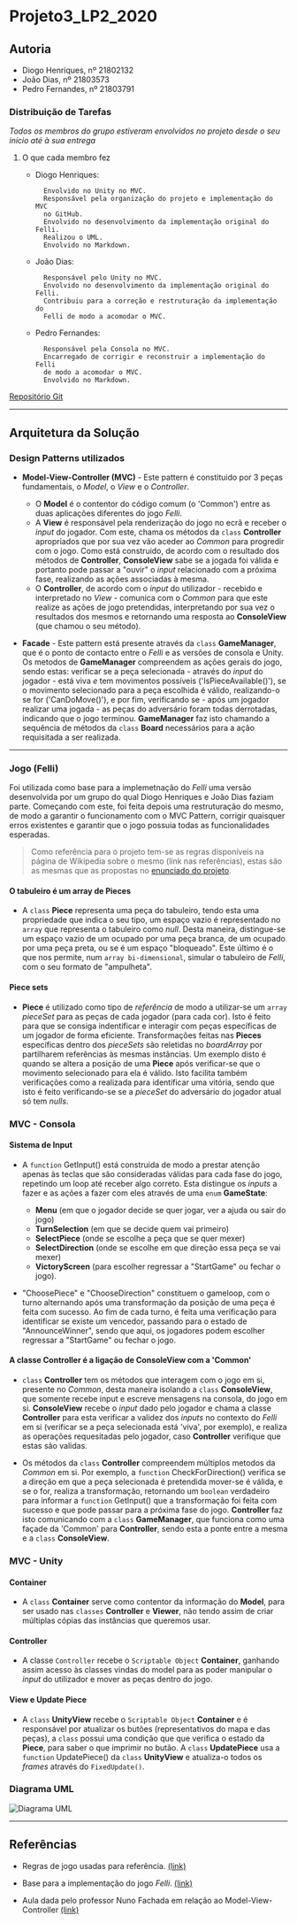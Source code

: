 # Projeto3_LP2_2020

## Autoria

* Diogo Henriques, nº 21802132
* João Dias, nº 21803573
* Pedro Fernandes, nº 21803791

### Distribuição de Tarefas

_Todos os membros do grupo estiveram envolvidos no projeto desde o seu
início até à sua entrega_

1. O que cada membro fez
    * Diogo Henriques:

            Envolvido no Unity no MVC.
            Responsável pela organização do projeto e implementação do MVC 
            no GitHub.
            Envolvido no desenvolvimento da implementação original do Felli.
            Realizou o UML.
            Envolvido no Markdown.

    * João Dias:

            Responsável pelo Unity no MVC.
            Envolvido no desenvolvimento da implementação original do Felli.
            Contribuiu para a correção e restruturação da implementação do 
            Felli de modo a acomodar o MVC.

    * Pedro Fernandes:

            Responsável pela Consola no MVC.
            Encarregado de corrigir e reconstruir a implementação do Felli 
            de modo a acomodar o MVC.
            Envolvido no Markdown.

[Repositório Git](https://github.com/l1nkh/Projeto3_LP2_2020)

---

## Arquitetura da Solução

### Design Patterns utilizados

* **Model-View-Controller (MVC)** - Este pattern é constituido por 3 peças
  fundamentais, o *Model*, o *View* e o *Controller*.

  * O **Model** é o contentor do código comum (o 'Common') entre as duas
    aplicações diferentes do jogo _Felli_.
  * A **View** é responsável pela renderização do jogo no ecrã e receber
    o *input* do jogador. Com este, chama os métodos da `class` **Controller**
    apropriados que por sua vez vão aceder ao _Common_ para progredir com o
    jogo. Como está construido, de acordo com o resultado dos métodos de
    **Controller**, **ConsoleView** sabe se a jogada foi válida e portanto pode
    passar a "ouvir" o _input_ relacionado com a próxima fase, realizando
    as ações associadas à mesma.
  * O **Controller**, de acordo com o *input* do utilizador - recebido e
    interpretado no *View* - comunica com o *Common* para que este realize as
    ações de jogo pretendidas, interpretando por sua vez o resultados dos
    mesmos e retornando uma resposta ao **ConsoleView** (que chamou o seu
    método).
  
* **Facade** - Este pattern está presente através da `class` **GameManager**,
  que é o ponto de contacto entre o _Felli_ e as versões de consola e Unity.
  Os metodos de **GameManager** compreendem as ações gerais do jogo, sendo
  estas: verificar se a peça selecionada - através do *input* do jogador -
  está viva _e_ tem movimentos possíveis ('IsPieceAvailable()'), se o movimento selecionado para a peça escolhida é válido, realizando-o se for
  ('CanDoMove()'), e por fim, verificando se - após um jogador realizar uma
  jogada - as peças do adversário foram todas derrotadas, indicando que o jogo
  terminou. **GameManager** faz isto chamando a sequência de métodos da `class` **Board** necessários para a ação requisitada a ser realizada.

---

### Jogo (Felli)

Foi utilizada como base para a implemetnação do _Felli_ uma versão
desenvolvida por um grupo do qual Diogo Henriques e João Dias faziam parte.
Começando com este, foi feita depois uma restruturação do mesmo, de modo a
garantir o funcionamento com o MVC Pattern, corrigir quaisquer erros existentes
e garantir que o jogo possuia todas as funcionalidades esperadas.

> Como referência para o projeto tem-se as regras disponíveis na página de
> Wikipedia sobre o mesmo (link nas referências), estas são as mesmas que as
> propostas no
> [enunciado do projeto](https://github.com/VideojogosLusofona/lp2_2020_p3).

#### O tabuleiro é um array de Pieces

* A `class` **Piece** representa uma peça do tabuleiro, tendo esta uma
  propriedade que indica o seu tipo, um espaço vazio é representado no `array`
  que representa o tabuleiro como _null_. Desta maneira, distingue-se um
  espaço vazio de um ocupado por uma peça branca, de um ocupado por uma peça
  preta, ou se é um espaço "bloqueado". Este último é o que nos permite,
  num `array bi-dimensional`, simular o tabuleiro de _Felli_, com o seu formato
  de "ampulheta".

#### Piece sets

* **Piece** é utilizado como tipo de *referência* de modo a utilizar-se um
  `array` *pieceSet* para as peças de cada jogador (para cada cor). Isto é
  feito para que se consiga indentificar e interagir com peças específicas de
  um jogador de forma eficiente. Transformações feitas nas **Pieces**
  específicas dentro dos *pieceSets* são reletidas no *boardArray* por
  partilharem referências às mesmas instâncias. Um exemplo disto é quando se
  altera a posição de uma **Piece** após verificar-se que o movimento
  selecionado para ela é válido. Isto facilita também verificações como a
  realizada para identificar uma vitória, sendo que isto é feito
  verificando-se se a *pieceSet* do adversário do jogador atual só tem *nulls*.

### MVC - Consola

#### Sistema de Input

* A `function` GetInput() está construida de modo a prestar atenção apenas às
  teclas que são consideradas válidas para cada fase do jogo, repetindo um loop
  até receber algo correto. Esta distingue os *inputs* a fazer e as ações a
  fazer com eles através de uma `enum` **GameState**:
  * **Menu** (em que o jogador decide se quer jogar, ver a ajuda ou sair do
  jogo)
  * **TurnSelection** (em que se decide quem vai primeiro)
  * **SelectPiece** (onde se escolhe a peça que se quer mexer)
  * **SelectDirection** (onde se escolhe em que direção essa peça se vai mexer)
  * **VictoryScreen** (para escolher regressar a "StartGame" ou fechar o jogo).

* "ChoosePiece" e "ChooseDirection" constituem o gameloop, com o turno
  alternando após uma transformação da posição de uma peça é feita com sucesso.
  Ao fim de cada turno, é feita uma verificação para identificar se existe um
  vencedor, passando para o estado de "AnnounceWinner", sendo que aqui, os
  jogadores podem escolher regressar a "StartGame" ou fechar o jogo.

#### A classe Controller é a ligação de ConsoleView com a 'Common'

* `class` **Controller** tem os métodos que interagem com o jogo em si,
  presente no *Common*, desta maneira isolando a `class` **ConsoleView**,
  que somente recebe input e escreve mensagens na consola, do jogo em si.
  **ConsoleView** recebe o *input* dado pelo jogador e chama a classe
  **Controller** para esta verificar a validez dos *inputs* no contexto do
  *Felli* em si (verificar se a peça selecionada está 'viva', por exemplo), e
  realiza as operações requesitadas pelo jogador, caso **Controller** verifique
  que estas são validas.

* Os métodos da `class` **Controller** compreendem múltiplos metodos da
  *Common* em si. Por exemplo, a `function` CheckForDirection() verifica se a
  direção em que a peça selecionada é pretendida mover-se é válida, e se o
  for, realiza a transformação, retornando um `boolean` verdadeiro para informar
  a `function` GetInput() que a transformação foi feita com sucesso e que
  pode passar para a próxima fase do jogo. **Controller** faz isto comunicando
  com a `class` **GameManager**, que funciona como uma façade da 'Common' para
  **Controller**, sendo esta a ponte entre a mesma e a `class`
  **ConsoleView**.

### MVC - Unity

#### Container

* A `class` **Container** serve como contentor da informação do **Model**, para
  ser usado nas `classes` **Controller** e **Viewer**, não tendo assim de criar
  múltiplas cópias das instâncias que queremos usar.

#### Controller

* A classe `Controller` recebe o `Scriptable Object` **Container**, ganhando
  assim acesso às classes vindas do model para as poder manipular o *input* do
  utilizador e mover as peças dentro do jogo.

#### View e Update Piece

* A `class` **UnityView** recebe o `Scriptable Object` **Container** e é
  responsável por atualizar os butões (representativos do mapa e das peças),
  a `class` possui uma condição que que verifica o estado da **Piece**, para
  saber o que imprimir no butão. A `class` **UpdatePiece** usa a `function`
  UpdatePiece() da `class` **UnityView** e atualiza-o todos os *frames* através
  do `FixedUpdate()`.

### Diagrama UML

![Diagrama UML](/images/uml.png)

---

## Referências

* Regras de jogo usadas para referência.
  [(link)](https://en.wikipedia.org/wiki/Felli)

* Base para a implementação do jogo _Felli_.
  [(link)](https://github.com/FPTheFluffyPawed/Project2_LP2019)

* Aula dada pelo professor Nuno Fachada em relação ao Model-View-Controller
  [(link)](https://www.youtube.com/watch?v=_z_iRUjmvzE&feature=youtu.be)
